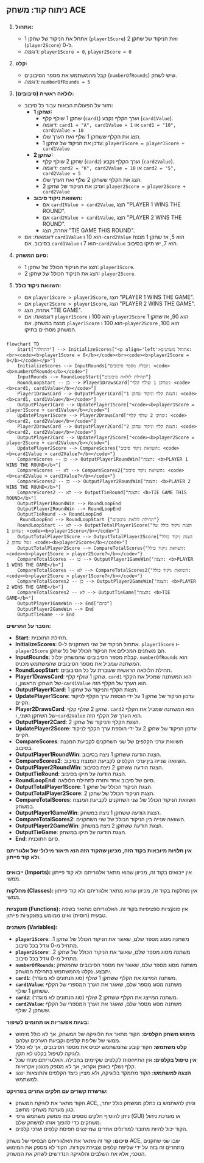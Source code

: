 ## ניתוח קוד: משחק ACE

### <algorithm>

1.  **אתחול:**
    *   אתחל את הניקוד של שחקן 1 (`player1Score`) ואת הניקוד של שחקן 2 (`player2Score`) ל-0.
    *   *דוגמה:* `player1Score = 0`, `player2Score = 0`

2.  **קלט:**
    *   קבל מהמשתמש את מספר הסיבובים (`numberOfRounds`) שיש לשחק.
    *   *דוגמה:* `numberOfRounds = 5`

3.  **לולאה ראשית (סיבובים):**
    *   חזור על הפעולות הבאות עבור כל סיבוב:
        *   **שחקן 1:**
            *   שחקן 1 שולף קלף (`card1`) וערך הקלף נקבע (`card1Value`).
            *   *דוגמה:* `card1 = "A", card1Value = 1` או `card1 = "10", card1Value = 10`
            *   הצג את הקלף ששחקן 1 שלף ואת הערך שלו.
            *   עדכן את הניקוד של שחקן 1: `player1Score = player1Score + card1Value`
        *   **שחקן 2:**
            *   שחקן 2 שולף קלף (`card2`) וערך הקלף נקבע (`card2Value`).
            *   *דוגמה:* `card2 = "K", card2Value = 10` או `card2 = "5", card2Value = 5`
            *   הצג את הקלף ששחקן 2 שלף ואת הערך שלו.
            *   עדכן את הניקוד של שחקן 2: `player2Score = player2Score + card2Value`
        *   **השוואת ניקוד סיבוב:**
            *   אם `card1Value > card2Value`, הצג "PLAYER 1 WINS THE ROUND".
            *   אם `card2Value > card1Value`, הצג "PLAYER 2 WINS THE ROUND".
            *   אחרת, הצג "TIE GAME THIS ROUND".
    *   *דוגמאות:* אם `card1Value` הוא 10 ו-`card2Value` הוא 5, אז שחקן 1 מנצח בסיבוב. אם `card1Value` הוא 7 ו-`card2Value` הוא 7, יש תיקו בסיבוב.

4.  **סיום המשחק:**
    *   הצג את הניקוד הכולל של שחקן 1: `player1Score`.
    *   הצג את הניקוד הכולל של שחקן 2: `player2Score`.

5.  **השוואת ניקוד כולל:**
    *   אם `player1Score > player2Score`, הצג "PLAYER 1 WINS THE GAME".
    *   אם `player2Score > player1Score`, הצג "PLAYER 2 WINS THE GAME".
    *   אחרת, הצג "TIE GAME".
    *   *דוגמאות:* אם `player1Score` הוא 100 ו-`player2Score` הוא 90, אז שחקן 1 מנצח במשחק. אם `player1Score` הוא 100 ו-`player2Score` הוא 100, המשחק מסתיים בתיקו.

### <mermaid>

```mermaid
flowchart TD
    Start["התחלה"] --> InitializeScores["<p align='left'>אתחול משתנים:<br><code><b>player1Score = 0</b></code><br><code><b>player2Score = 0</b></code></p>"]
    InitializeScores --> InputRounds["קבלת מספר סיבובים: <code><b>numberOfRounds</b></code>"]
    InputRounds --> RoundLoopStart{"תחילת לולאת סיבובים"}
    RoundLoopStart -- כן --> Player1DrawsCard["שחקן 1 שולף קלף: <code><b>card1, card1Value</b></code>"]
    Player1DrawsCard --> OutputPlayer1Card["הצגת קלף וניקוד שחקן 1: <code><b>card1, card1Value</b></code>"]
    OutputPlayer1Card --> UpdatePlayer1Score["<code><b>player1Score = player1Score + card1Value</b></code>"]
    UpdatePlayer1Score --> Player2DrawsCard["שחקן 2 שולף קלף: <code><b>card2, card2Value</b></code>"]
    Player2DrawsCard --> OutputPlayer2Card["הצגת קלף וניקוד שחקן 2: <code><b>card2, card2Value</b></code>"]
    OutputPlayer2Card --> UpdatePlayer2Score["<code><b>player2Score = player2Score + card2Value</b></code>"]
    UpdatePlayer2Score --> CompareScores{"השוואת ניקוד סיבוב: <code><b>card1Value > card2Value?</b></code>"}
    CompareScores -- כן --> OutputPlayer1RoundWin["הצגה: <b>PLAYER 1 WINS THE ROUND</b>"]
    CompareScores -- לא --> CompareScores2{"השוואת ניקוד סיבוב: <code><b>card2Value > card1Value?</b></code>"}
    CompareScores2 -- כן --> OutputPlayer2RoundWin["הצגה: <b>PLAYER 2 WINS THE ROUND</b>"]
    CompareScores2 -- לא --> OutputTieRound["הצגה: <b>TIE GAME THIS ROUND</b>"]
    OutputPlayer1RoundWin --> RoundLoopEnd
    OutputPlayer2RoundWin --> RoundLoopEnd
    OutputTieRound --> RoundLoopEnd
     RoundLoopEnd --> RoundLoopStart {"תחילת לולאת סיבובים"}
    RoundLoopStart -- לא --> OutputTotalPlayer1Score["הצגת ניקוד כולל של שחקן 1: <code><b>player1Score</b></code>"]
    OutputTotalPlayer1Score --> OutputTotalPlayer2Score["הצגת ניקוד כולל של שחקן 2: <code><b>player2Score</b></code>"]
    OutputTotalPlayer2Score --> CompareTotalScores{"השוואת ניקוד כולל: <code><b>player1Score > player2Score?</b></code>"}
    CompareTotalScores -- כן --> OutputPlayer1GameWin["הצגה: <b>PLAYER 1 WINS THE GAME</b>"]
    CompareTotalScores -- לא --> CompareTotalScores2{"השוואת ניקוד כולל: <code><b>player2Score > player1Score?</b></code>"}
    CompareTotalScores2 -- כן --> OutputPlayer2GameWin["הצגה: <b>PLAYER 2 WINS THE GAME</b>"]
    CompareTotalScores2 -- לא --> OutputTieGame["הצגה: <b>TIE GAME</b>"]
    OutputPlayer1GameWin --> End["סיום"]
    OutputPlayer2GameWin --> End
    OutputTieGame --> End
```

**הסבר על התרשים:**
*   **Start**: תחילת התוכנית.
*   **InitializeScores**: אתחול הניקוד של שני השחקנים ל-0. `player1Score` ו- `player2Score` הם משתנים המכילים את הניקוד הכולל של כל שחקן.
*   **InputRounds**: קבלת מספר הסיבובים שהמשחק יכלול. `numberOfRounds` הוא המשתנה שמכיל את מספר הסיבובים שהמשתמש מכניס.
*   **RoundLoopStart**: תחילת הלולאה הראשית שעוברת על כל הסיבובים.
*   **Player1DrawsCard**: שחקן 1 שולף קלף. `card1` הוא המשתנה שמכיל את הקלף של השחקן הראשון, ו-`card1Value` הוא הערך של הקלף הזה.
*   **OutputPlayer1Card**: הצגת הקלף והניקוד של שחקן 1.
*   **UpdatePlayer1Score**: עדכון הניקוד של שחקן 1 על ידי הוספת ערך הקלף לניקוד הקיים.
*   **Player2DrawsCard**: שחקן 2 שולף קלף. `card2` הוא המשתנה שמכיל את הקלף של השחקן השני, ו-`card2Value` הוא הערך של הקלף הזה.
*   **OutputPlayer2Card**: הצגת הקלף והניקוד של שחקן 2.
*   **UpdatePlayer2Score**: עדכון הניקוד של שחקן 2 על ידי הוספת ערך הקלף לניקוד הקיים.
*   **CompareScores**: השוואת ערכי הקלפים של שני השחקנים לקביעת המנצח בסיבוב.
*   **OutputPlayer1RoundWin**: הצגת הודעה ששחקן 1 ניצח בסיבוב.
*   **CompareScores2**: השוואה שנייה בין ערכי הקלפים לקביעת המנצח בסיבוב.
*   **OutputPlayer2RoundWin**: הצגת הודעה ששחקן 2 ניצח בסיבוב.
*   **OutputTieRound**: הצגת הודעה על תיקו בסיבוב.
*   **RoundLoopEnd**: סיום של סיבוב אחד וחזרה לתחילת הלולאה.
*   **OutputTotalPlayer1Score**: הצגת הניקוד הכולל של שחקן 1.
*   **OutputTotalPlayer2Score**: הצגת הניקוד הכולל של שחקן 2.
*   **CompareTotalScores**: השוואת הניקוד הכולל של שני השחקנים לקביעת המנצח במשחק.
*   **OutputPlayer1GameWin**: הצגת הודעה ששחקן 1 ניצח במשחק.
*    **CompareTotalScores2**: השוואה שנייה בין הניקוד הכולל של שני השחקנים.
*   **OutputPlayer2GameWin**: הצגת הודעה ששחקן 2 ניצח במשחק.
*   **OutputTieGame**: הצגת הודעה על תיקו במשחק.
*   **End**: סיום התוכנית.

**אין תלויות מיובאות בקוד הזה, מכיוון שהקוד הזה הוא תיאור מילולי של אלגוריתם ולא קוד פייתון.**

### <explanation>

**ייבואים (Imports):**
אין ייבואים בקוד זה, מכיוון שהוא מתאר אלגוריתם ולא קוד פייתון ממשי.

**מחלקות (Classes):**
אין מחלקות בקוד זה, מכיוון שהוא מתאר אלגוריתם ולא קוד פייתון ממשי.

**פונקציות (Functions):**
אין פונקציות ספציפיות בקוד זה. האלגוריתם מתואר בשפה טבעית (רוסית) ואינו ממומש בפונקציות פייתון.

**משתנים (Variables):**

*   **`player1Score`**: משתנה מסוג מספר שלם, שאוגר את הניקוד הכולל של שחקן 1. מתחיל מ-0 וגדל בכל סיבוב.
*   **`player2Score`**: משתנה מסוג מספר שלם, שאוגר את הניקוד הכולל של שחקן 2. מתחיל מ-0 וגדל בכל סיבוב.
*   **`numberOfRounds`**: משתנה מסוג מספר שלם, שאוגר את מספר הסיבובים שהמשחק יתבצע. נקלט מהמשתמש בתחילת המשחק.
*   **`card1`**: משתנה המייצג את הקלף ששחקן 1 שולף (סוג הנתונים לא מוגדר).
*   **`card1Value`**: משתנה מסוג מספר שלם, שאוגר את הערך המספרי של הקלף ששחקן 1 שולף.
*   **`card2`**: משתנה המייצג את הקלף ששחקן 2 שולף (סוג הנתונים לא מוגדר).
*   **`card2Value`**: משתנה מסוג מספר שלם, שאוגר את הערך המספרי של הקלף ששחקן 2 שולף.

**בעיות אפשריות או תחומים לשיפור:**

*   **מימוש משחק הקלפים:** הקוד מתאר את הלוגיקה של המשחק, אך לא כולל מימוש ממשי של שליפת קלפים וקביעת הערכים שלהם.
*   **קלט משתמש:** הקוד קובע שהמשתמש יכניס את מספר הסיבובים, אך לא כולל לוגיקה לטיפול בקלט לא תקין.
*   **אין טיפול בקלפים:** אין התייחסות לקלפים שקיימים בחבילה. האלגוריתם מניח שכל קלף נשלף באופן אקראי, אך לא מספק מנגנון אקראיות.
*   **הצגה למשתמש:** הקוד מתמקד בלוגיקה, ולא מציין כיצד הקלפים והתוצאות יוצגו למשתמש.

**שרשרת קשרים עם חלקים אחרים בפרויקט:**

*   הקוד מתאר את לוגיקת המשחק ACE, וניתן להשתמש בו כחלק ממשחק כולל יותר, כגון מערכת משחקי מחשב.
*   ניתן להוסיף חלקים נוספים כמו ממשק משתמש גרפי (GUI) או מערכת ניהול משחקים כדי להפוך אותו למשחק שלם.
*   הקוד יכול להיות מחובר למודולים אחרים שמייצגים חפיסת קלפים וערכי קלפים.

**סיכום:**
קוד זה מתאר את האלגוריתם הבסיסי של משחק ACE, שבו שני שחקנים מתחרים זה בזה על ידי שליפת קלפים וצבירת נקודות. הקוד לא מספק את המימוש הטכני, אלא את השלבים והלוגיקה הנדרשים לשחק את המשחק.